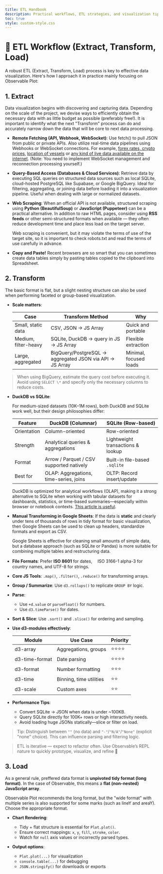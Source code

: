 ```yaml
---
title: ETL Handbook
description: Practical workflows, ETL strategies, and visualization tips using Observable Plot, JavaScript, and APIs
toc: true
style: custom-style.css
---
```


# 🔄 ETL Workflow (Extract, Transform, Load)

A robust ETL (Extract, Transform, Load) process is key to effective data visualization. Here's how I approach it in practice mainly focusing on Observable Plot:

## 1. Extract

Data visualization begins with discovering and capturing data. Depending on the scale of the project, we devise ways to efficiently obtain the necessary data with as little budget as possible (preferably free!). It is important to identify what the next "Transform" process can do and accurately narrow down the data that will be core to next data processing.

- **Remote Fetching (API, Webhook, WebSocket)**: Use fetch() to pull JSON from public or private APIs. Also utilize real-time data pipelines using Webhooks or WebSocket connections. For example, [forex rates, crypto prices](https://addcurr.tago.so/), [location of vessels](https://dataviz.tago.so/thoresen-vessels) or [any kind of live data available on the internet](https://ic.tago.so/). (Note: You need to implement WebSocket management and reconnection processing yourself.)

- **Query-Based Access (Databases & Cloud Services)**: Retrieve data by executing SQL queries on structured data sources such as local SQLite, cloud-hosted PostgreSQL like Supabase, or Google BigQuery. Ideal for filtering, aggregating, or joining data before loading it into a visualization pipeline. Useful when dealing with large or normalized datasets.

- **Web Scraping**: When an official API is not available, structured scraping using **Python (BeautifulSoup)** or **JavaScript (Puppeteer)** can be a practical alternative. In addition to raw HTML pages, consider using **RSS feeds** or other semi-structured formats when available — they often reduce development time and place less load on the target server.

  Web scraping is convenient, but it may violate the terms of use of the target site, so it is important to check robots.txt and read the terms of use carefully in advance.

- **Copy and Paste!** Recent browsers are so smart that you can sometimes create data tables simply by pasting tables copied to the clipboard into Spreadsheet.

## 2. Transform

The basic format is flat, but a slight nesting structure can also be used when performing faceted or group-based visualization.

- **Scale matters**:

  | Case                 | Transform Method                                         | Why                    |
  | -------------------- | -------------------------------------------------------- | ---------------------- |
  | Small, static data   | CSV, JSON → JS Array                                     | Quick and portable     |
  | Medium, filter-heavy | SQLite, DuckDB → query in JS → JS Array                  | Flexible extraction    |
  | Large, aggregated    | BigQuery/PostgreSQL → aggregated JSON via API → JS Array | Minimal, focused loads |

> When using BigQuery, estimate the query cost before executing it. Avoid using `SELECT \*` and specify only the necessary columns to reduce costs.

- **DuckDB vs SQLite**:

  For medium-sized datasets (10K–1M rows), both DuckDB and SQLite work well, but their design philosophies differ:

  | Feature     | DuckDB (Columnar)                        | SQLite (Row-based)                |
  | ----------- | ---------------------------------------- | --------------------------------- |
  | Orientation | Column-oriented                          | Row-oriented                      |
  | Strength    | Analytical queries & aggregations        | Lightweight transactions & lookup |
  | Format      | Arrow / Parquet / CSV supported natively | Built-in file-based `.sqlite`     |
  | Best for    | OLAP: Aggregations, time-series, joins   | OLTP: Record insert/update        |

  DuckDB is optimized for analytical workflows (OLAP), making it a strong alternative to SQLite when working with tabular datasets for dashboards, statistics, or time-based summaries—especially within browser or notebook contexts. [This article is useful](https://www.fivetran.com/learn/columnar-database-vs-row-database).

- **Manual Transforming in Google Sheets**: If the data is **static** and clearly under tens of thousands of rows in tidy format for basic visualization, then Google Sheets can be used to clean up headers, standardize formats and export as CSV.

  Google Sheets is effective for cleaning small amounts of simple data, but a database approach (such as SQLite or Pandas) is more suitable for combining multiple tables and restructuring data.

- **File Formats**: Prefer **ISO 8601** for dates,　 ISO 3166-1 alpha-3 for country names, and UTF-8 for strings.

- **Core JS Tools**: `.map()`, `.filter()`, `.reduce()` for transforming arrays.

- **Group / Summarize**: Use `d3.rollups()` to replicate `GROUP BY` logic.

- **Parse**:

  - Use `+d.value` or `parseFloat()` for numbers.
  - Use `d3.timeParse()` for dates.

- **Sort & Slice**: Use `.sort()` and `.slice()` for ordering and sampling.

- **Use d3-modules effectively**:

  | Module         | Use Case                | Priority |
  | -------------- | ----------------------- | -------- |
  | d3-array       | Aggregations, groups    | ⭐⭐⭐⭐ |
  | d3-time-format | Date parsing            | ⭐⭐⭐⭐ |
  | d3-format      | Number formatting       | ⭐⭐⭐   |
  | d3-time        | Binning, time utilities | ⭐⭐     |
  | d3-scale       | Custom axes             | ⭐⭐     |

- **Performance Tips**:

  - Convert SQLite → JSON when data is under ~100KB.
  - Query SQLite directly for 100K+ rows or high interactivity needs.
  - Avoid loading huge JSONs statically—slice or filter on load.

> Tip: Distinguish between `""` (no data) and `"-"`/`"N/A"`/`"None"` (explicit "none" choice). This can influence parsing and filtering logic.

> ETL is iterative — expect to refactor often. Use Observable’s REPL nature to quickly prototype, visualize, and refine 🚀

## 3. Load

As a general rule, preffered data format is **unpivoted tidy format (long format)**. In the case of Observable, this means a **flat (non-nested) JavaScript array**.

Observable Plot recommends the long format, but the "wide format" with multiple series is also supported for some marks (such as lineY and areaY). Choose the appropriate format.

- **Chart Rendering**:

  - Tidy + flat structure is essential for `Plot.plot()`.
  - Ensure correct mappings: `x`, `y`, `fill`, `stroke`, `color`.
  - Watch for `null` axis values or incorrectly parsed types.

- **Output options**:
  - `Plot.plot(...)` for visualization
  - `console.table(...)` for debugging
  - `JSON.stringify()` for downloads or exports
